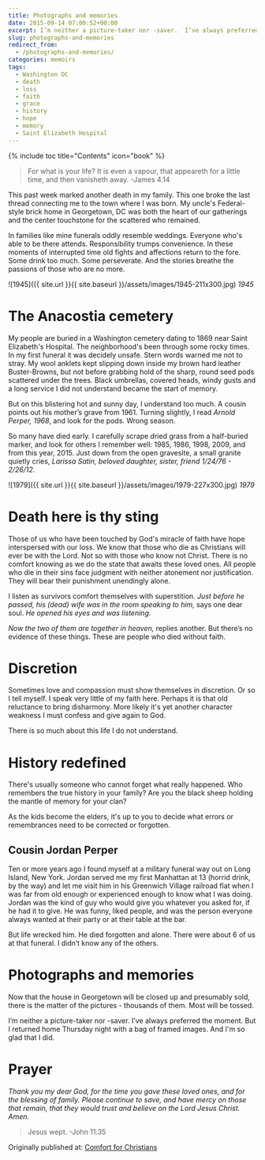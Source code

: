 ```yaml
---
title: Photographs and memories
date: 2015-09-14 07:00:52+00:00
excerpt: I’m neither a picture-taker nor -saver.  I’ve always preferred the moment.  But I returned home Thursday night with a bag of framed images.  And I'm so glad that I did.  [...]
slug: photographs-and-memories
redirect_from:
  - /photographs-and-memories/
categories: memoirs
tags:
  - Washington DC
  - death
  - loss
  - faith
  - grace
  - history
  - hope
  - memory
  - Saint Elizabeth Hospital
---
```

{% include toc title="Contents" icon="book" %}
> For what is your life? It is even a vapour, that appeareth for a little time, and then vanisheth away. -James 4.14

This past week marked another death in my family.  This one broke the last thread connecting me to the town where I was born.  My uncle's Federal-style brick home in Georgetown, DC was both the heart of our gatherings and the center touchstone for the scattered who remained.

In families like mine funerals oddly resemble weddings. Everyone who's able to be there attends. Responsibility trumps convenience.  In these moments of interrupted time old fights and affections return to the fore.  Some drink too much.  Some perseverate.  And the stories breathe the passions of those who are no more.

![1945]({{ site.url }}{{ site.baseurl }}/assets/images/1945-211x300.jpg)
*1945*

# The Anacostia cemetery
My people are buried in a Washington cemetery dating to 1869 near Saint Elizabeth's Hospital. The neighborhood's been through some rocky times.  In my first funeral it was decidely unsafe.  Stern words warned me not to stray.  My wool anklets kept slipping down inside my brown hard leather Buster-Browns, but not before grabbing hold of the sharp, round seed pods scattered under the trees. Black umbrellas, covered heads, windy gusts and a long service I did not understand became the start of memory.

But on this blistering hot and sunny day, I understand too much.  A cousin points out his mother’s grave from 1961.  Turning slightly, I read _Arnold Perper, 1968_, and look for the pods.  Wrong season.

So many have died early. I carefully scrape dried grass from a half-buried marker, and look for others I remember well: 1985, 1986, 1998, 2009, and from this year, 2015.  Just down from the open gravesite, a small granite quietly cries, _Larissa Satin, beloved daughter, sister, friend 1/24/76 - 2/26/12_.

![1979]({{ site.url }}{{ site.baseurl }}/assets/images/1979-227x300.jpg)
*1979*

# Death here is thy sting

Those of us who have been touched by God's miracle of faith have hope interspersed with our loss.  We know that those who die as Christians will ever be with the Lord.  Not so with those who know not Christ.  There is no comfort knowing as we do the state that awaits these loved ones.  All people who die in their sins face judgment with neither atonement nor justification.  They will bear their punishment unendingly alone.

I listen as survivors comfort themselves with superstition. _Just before he passed, his (dead) wife was in the room speaking to him,_ says one dear soul.  _He opened his eyes and was listening._

_Now the two of them are together in heaven,_ replies another.  But there’s no evidence of these things. These are people who died without faith.

# Discretion

Sometimes love and compassion must show themselves in discretion.  Or so I tell myself.  I speak very little of my faith here.  Perhaps it is that old reluctance to bring disharmony.  More likely it's yet another character weakness I must confess and give again to God.

There is so much about this life I do not understand.

# History redefined

There's usually someone who cannot forget what really happened.  Who remembers the true history in your family?  Are you the black sheep holding the mantle of memory for your clan?

As the kids become the elders, it's up to you to decide what errors or remembrances need to be corrected or forgotten.

## Cousin Jordan Perper

Ten or more years ago I found myself at a military funeral way out on Long Island, New York.  Jordan served me my first Manhattan at 13 (horrid drink, by the way) and let me visit him in his Greenwich Village railroad flat when I was far from old enough or experienced enough to know what I was doing.  Jordan was the kind of guy who would give you whatever you asked for, if he had it to give.  He was funny, liked people, and was the person everyone always wanted at their party or at their table at the bar.

But life wrecked him.  He died forgotten and alone.  There were about 6 of us at that funeral.  I didn’t know any of the others.

# Photographs and memories

Now that the house in Georgetown will be closed up and presumably sold, there is the matter of the pictures - thousands of them.  Most will be tossed.

I’m neither a picture-taker nor -saver.  I’ve always preferred the moment.  But I returned home Thursday night with a bag of framed images.  And I'm so glad that I did.

# Prayer

_Thank you my dear God, for the time you gave these loved ones, and for the blessing of family.  Please continue to save, and have mercy on those that remain, that they would trust and believe on the Lord Jesus Christ.  Amen._

> Jesus wept.  -John 11.35

<div>Originally published at: <a href='http://www.alecsatin.com/'>Comfort for Christians</a></div>
